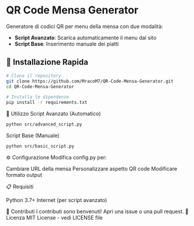 # QR Code Mensa Generator

Generatore di codici QR per menu della mensa con due modalità:
- **Script Avanzato**: Scarica automaticamente il menu dal sito
- **Script Base**: Inserimento manuale dei piatti

## 🚀 Installazione Rapida

```bash
# Clona il repository
git clone https://github.com/MracoM7/QR-Code-Mensa-Generator.git
cd QR-Code-Mensa-Generator

# Installa le dipendenze
pip install -r requirements.txt
```
📱 Utilizzo
Script Avanzato (Automatico)
```bash
python src/advanced_script.py
```
Script Base (Manuale)
```bash
python src/basic_script.py
```
⚙️ Configurazione
Modifica config.py per:

Cambiare URL della mensa
Personalizzare aspetto QR code
Modificare formato output

📋 Requisiti

Python 3.7+
Internet (per script avanzato)

🤝 Contributi
I contributi sono benvenuti! Apri una issue o una pull request.
📄 Licenza
MIT License - vedi LICENSE file
